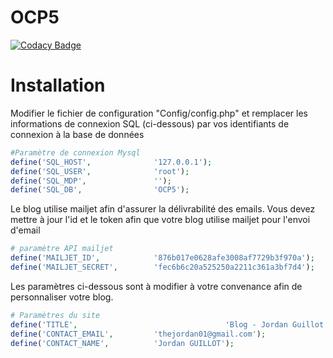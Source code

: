 # OCP5

[![Codacy Badge](https://api.codacy.com/project/badge/Grade/56025b03d3334d639ab01902a0ed94d3)](https://www.codacy.com/app/JordanGtl/OCP5?utm_source=github.com&amp;utm_medium=referral&amp;utm_content=JordanGtl/OCP5&amp;utm_campaign=Badge_Grade)

# Installation
Modifier le fichier de configuration "Config/config.php" et remplacer les informations de connexion SQL (ci-dessous) par vos identifiants de connexion à la base de données
```php
#Paramètre de connexion Mysql
define('SQL_HOST', 				'127.0.0.1');
define('SQL_USER', 				'root');
define('SQL_MDP', 				'');
define('SQL_DB', 				'OCP5');
```
Le blog utilise mailjet afin d'assurer la délivrabilité des emails. Vous devez mettre à jour l'id et le token afin que votre blog utilise mailjet pour l'envoi d'email
```php
# paramètre API mailjet
define('MAILJET_ID', 			'876b017e0628afe3008af7729b3f970a');
define('MAILJET_SECRET', 		'fec6b6c20a525250a2211c361a3bf7d4');
```
Les paramètres ci-dessous sont à modifier à votre convenance afin de personnaliser votre blog.

```php
# Paramètres du site
define('TITLE', 								'Blog - Jordan Guillot');
define('CONTACT_EMAIL',         'thejordan01@gmail.com');
define('CONTACT_NAME',          'Jordan GUILLOT');
```
